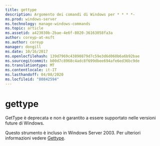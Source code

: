 ```yaml
---
title: gettype
description: Argomento dei comandi di Windows per * * * *-
ms.prod: windows-server
ms.technology: manage-windows-commands
ms.topic: article
ms.assetid: a423030b-2bae-4e6f-8020-36163058fa3a
author: coreyp-at-msft
ms.author: coreyp
manager: dongill
ms.date: 10/16/2017
ms.openlocfilehash: 139d7969c43890879d7c59e3d6d060b6a6b92bae
ms.sourcegitcommit: b00d7c8968c4adc8f699dbee694afe6ed36bc9de
ms.translationtype: MT
ms.contentlocale: it-IT
ms.lasthandoff: 04/08/2020
ms.locfileid: "80842594"
---
```

# <a name="gettype"></a>gettype



GetType è deprecata e non è garantito a essere supportato nelle versioni future di Windows.

Questo strumento è incluso in Windows Server 2003. Per ulteriori informazioni vedere [Gettype](https://technet.microsoft.com/library/cc773104(v=ws.10).aspx).